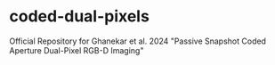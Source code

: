 # coded-dual-pixels
Official Repository for Ghanekar et al. 2024 "Passive Snapshot Coded Aperture Dual-Pixel RGB-D Imaging" 
